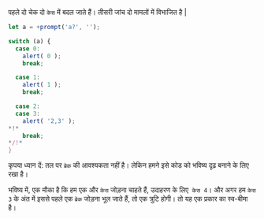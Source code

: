 
पहले दो चेक दो `केस` में बदल जाते हैं। तीसरी जांच दो मामलों में विभाजित है |

```js run
let a = +prompt('a?', '');

switch (a) {
  case 0:
    alert( 0 );
    break;

  case 1:
    alert( 1 );
    break;

  case 2:
  case 3:
    alert( '2,3' );
*!*
    break;
*/!*
}
```

कृपया ध्यान दें: तल पर `ब्रेक` की आवश्यकता नहीं है। लेकिन हमने इसे कोड को भविष्य दृढ़ बनाने के लिए रखा है।


भविष्य में, एक मौका है कि हम एक और `केस` जोड़ना चाहते हैं, उदाहरण के लिए` केस 4`। और अगर हम `केस 3` के अंत में इससे पहले एक `ब्रेक` जोड़ना भूल जाते हैं, तो एक त्रुटि होगी। तो यह एक प्रकार का स्व-बीमा है।


